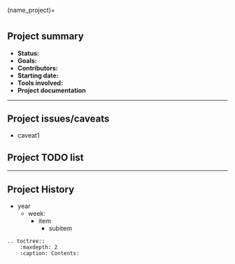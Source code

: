 (name_project)=

# <name>

## Project summary

* **Status:** 
* **Goals:** 
* **Contributors:** 
* **Starting date:** 
* **Tools involved:** 
* **Project documentation**

----
## Project issues/caveats
* caveat1

## Project TODO list

----
## Project History
* year
    * week: 
        * item
            * subitem

```{eval-rst}
.. toctree::
    :maxdepth: 2
    :caption: Contents:

```
